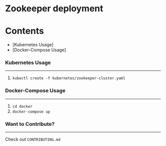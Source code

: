 # Zookeeper deployment


Contents
========

 * [Kubernetes Usage]
 * [Docker-Compose Usage]


### Kubernetes Usage
---

1. `kubectl create -f kubernetes/zookeeper-cluster.yaml`

### Docker-Compose Usage
---

1. `cd docker`
1. `docker-compose up`


### Want to Contribute?
---

Check out `CONTRIBUTING.md`
